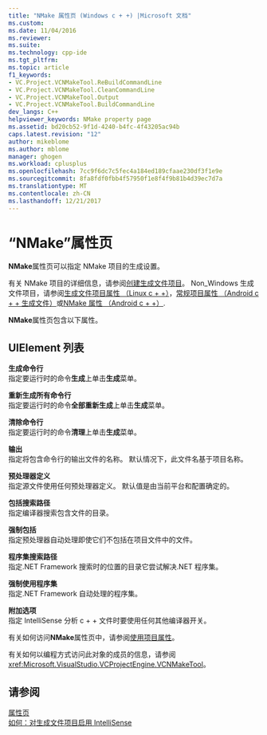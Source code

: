 ```yaml
---
title: "NMake 属性页 (Windows c + +) |Microsoft 文档"
ms.custom: 
ms.date: 11/04/2016
ms.reviewer: 
ms.suite: 
ms.technology: cpp-ide
ms.tgt_pltfrm: 
ms.topic: article
f1_keywords:
- VC.Project.VCNMakeTool.ReBuildCommandLine
- VC.Project.VCNMakeTool.CleanCommandLine
- VC.Project.VCNMakeTool.Output
- VC.Project.VCNMakeTool.BuildCommandLine
dev_langs: C++
helpviewer_keywords: NMake property page
ms.assetid: bd20cb52-9f1d-4240-b4fc-4f43205ac94b
caps.latest.revision: "12"
author: mikeblome
ms.author: mblome
manager: ghogen
ms.workload: cplusplus
ms.openlocfilehash: 7cc9f6dc7c5fec4a184ed189cfaae230df3f1e9e
ms.sourcegitcommit: 8fa8fdf0fbb4f57950f1e8f4f9b81b4d39ec7d7a
ms.translationtype: MT
ms.contentlocale: zh-CN
ms.lasthandoff: 12/21/2017
---
```

# <a name="nmake-property-page"></a>“NMake”属性页
**NMake**属性页可以指定 NMake 项目的生成设置。  
  
 有关 NMake 项目的详细信息，请参阅[创建生成文件项目](../ide/creating-a-makefile-project.md)。 Non_Windows 生成文件项目，请参阅[生成文件项目属性 （Linux c + +）](../linux/prop-pages/makefile-linux.md)，[常规项目属性 （Android c + + 生成文件）](/visualstudio/cross-platform/general-makefile-android-prop-page)或[NMake 属性 （Android c + +）](/visualstudio/cross-platform/nmake-android-prop-page).
  
 **NMake**属性页包含以下属性。  
  
## <a name="uielement-list"></a>UIElement 列表  
 **生成命令行**  
 指定要运行时的命令**生成**上单击**生成**菜单。  
  
 **重新生成所有命令行**  
 指定要运行时的命令**全部重新生成**上单击**生成**菜单。  
  
 **清除命令行**  
 指定要运行时的命令**清理**上单击**生成**菜单。  
  
 **输出**  
 指定将包含命令行的输出文件的名称。 默认情况下，此文件名基于项目名称。  
  
 **预处理器定义**  
 指定源文件使用任何预处理器定义。 默认值是由当前平台和配置确定的。  
  
 **包括搜索路径**  
 指定编译器搜索包含文件的目录。  
  
 **强制包括**  
 指定预处理器自动处理即使它们不包括在项目文件中的文件。  
  
 **程序集搜索路径**  
 指定.NET Framework 搜索时的位置的目录它尝试解决.NET 程序集。  
  
 **强制使用程序集**  
 指定.NET Framework 自动处理的程序集。  
  
 **附加选项**  
 指定 IntelliSense 分析 c + + 文件时要使用任何其他编译器开关。  
  
 有关如何访问**NMake**属性页中，请参阅[使用项目属性](../ide/working-with-project-properties.md)。  
  
 有关如何以编程方式访问此对象的成员的信息，请参阅<xref:Microsoft.VisualStudio.VCProjectEngine.VCNMakeTool>。  
  
## <a name="see-also"></a>请参阅  
 [属性页](../ide/property-pages-visual-cpp.md)   
 [如何：对生成文件项目启用 IntelliSense](../ide/how-to-enable-intellisense-for-makefile-projects.md)